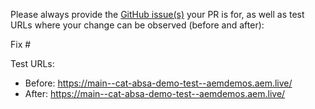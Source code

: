 Please always provide the [GitHub issue(s)](../issues) your PR is for, as well as test URLs where your change can be observed (before and after):

Fix #<gh-issue-id>

Test URLs:
- Before: https://main--cat-absa-demo-test--aemdemos.aem.live/
- After: https://main--cat-absa-demo-test--aemdemos.aem.live/
